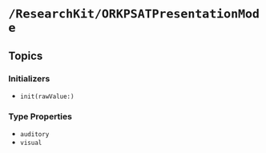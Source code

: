 # ``/ResearchKit/ORKPSATPresentationMode``

<!-- The content below this line is auto-generated and is redundant. You should either incorporate it into your content above this line or delete it. -->

## Topics

### Initializers

- ``init(rawValue:)``

### Type Properties

- ``auditory``
- ``visual``